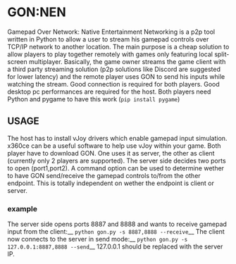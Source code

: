 # GON:NEN
Gamepad Over Network: Native Entertainment Networking is a p2p tool written in Python to allow a user to stream his gamepad controls over TCP/IP network to another location. The main purpose is a cheap solution to allow players to play together remotely with games only featuring local split-screen multiplayer. Basically, the game owner streams the game client with a third party streaming solution (p2p solutions like Discord are suggested for lower latency) and the remote player uses GON to send his inputs while watching the stream. Good connection is required for both players. Good desktop pc performances are required for the host.
Both players need Python and pygame to have this work (`pip install pygame`)
## USAGE
The host has to install vJoy drivers which enable gamepad input simulation. x360ce can be a useful software to help use vJoy within your game. Both player have to download GON. One uses it as server, the other as client (currently only 2 players are supported).
The server side decides two ports to open (port1,port2). A command option can be used to determine wether to have GON send/receive the gamepad controls to/from the other endpoint. This is totally independent on wether the endpoint is client or server.
### example
The server side opens ports 8887 and 8888 and wants to receive gamepad input from the client:__
```python gon.py -s 8887,8888 --receive```__
The client now connects to the server in send mode:__
```python gon.py -s 127.0.0.1:8887,8888 --send```__
127.0.0.1 should be replaced with the server IP.

